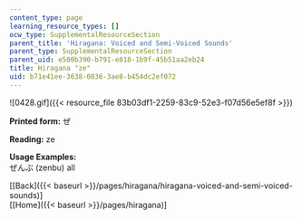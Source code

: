 ```yaml
---
content_type: page
learning_resource_types: []
ocw_type: SupplementalResourceSection
parent_title: 'Hiragana: Voiced and Semi-Voiced Sounds'
parent_type: SupplementalResourceSection
parent_uid: e500b390-b791-e818-1b9f-45b51aa2eb24
title: Hiragana "ze"
uid: b71e41ee-3638-0036-3ae8-b454dc2ef072
---
```


![0428.gif]({{< resource_file 83b03df1-2259-83c9-52e3-f07d56e5ef8f >}})

**Printed form:** ぜ

**Reading:** ze

**Usage Examples:**  
ぜんぶ (zenbu) all

  
\[[Back]({{< baseurl >}}/pages/hiragana/hiragana-voiced-and-semi-voiced-sounds)\]  
\[[Home]({{< baseurl >}}/pages/hiragana)\]